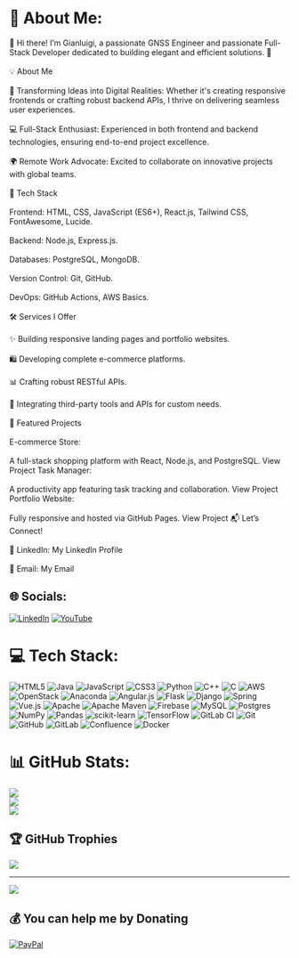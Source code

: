 # 💫 About Me:
👋 Hi there! I’m Gianluigi, a passionate GNSS Engineer and passionate Full-Stack Developer dedicated to building elegant and efficient solutions. 🚀<br><br>💡 About Me<br><br>🌟 Transforming Ideas into Digital Realities: Whether it's creating responsive frontends or crafting robust backend APIs, I thrive on delivering seamless user experiences.<br><br>💻 Full-Stack Enthusiast: Experienced in both frontend and backend technologies, ensuring end-to-end project excellence.<br><br>🌍 Remote Work Advocate: Excited to collaborate on innovative projects with global teams.<br><br>🔧 Tech Stack<br><br>Frontend: HTML, CSS, JavaScript (ES6+), React.js, Tailwind CSS, FontAwesome, Lucide.<br><br>Backend: Node.js, Express.js.<br><br>Databases: PostgreSQL, MongoDB.<br><br>Version Control: Git, GitHub.<br><br>DevOps: GitHub Actions, AWS Basics.<br><br>🛠 Services I Offer<br><br>✨ Building responsive landing pages and portfolio websites.<br><br>🛍️ Developing complete e-commerce platforms.<br><br>📊 Crafting robust RESTful APIs.<br><br>🧰 Integrating third-party tools and APIs for custom needs.<br><br>🌟 Featured Projects<br><br>E-commerce Store:<br><br>A full-stack shopping platform with React, Node.js, and PostgreSQL. View Project Task Manager:<br><br>A productivity app featuring task tracking and collaboration. View Project Portfolio Website:<br><br>Fully responsive and hosted via GitHub Pages. View Project 📬 Let’s Connect!<br><br>💼 LinkedIn: My LinkedIn Profile<br><br>📧 Email: My Email


## 🌐 Socials:
[![LinkedIn](https://img.shields.io/badge/LinkedIn-%230077B5.svg?logo=linkedin&logoColor=white)](https://linkedin.com/in/gianluigirossialtran) [![YouTube](https://img.shields.io/badge/YouTube-%23FF0000.svg?logo=YouTube&logoColor=white)](https://youtube.com/@iREDCreationHub) 

# 💻 Tech Stack:
![HTML5](https://img.shields.io/badge/html5-%23E34F26.svg?style=for-the-badge&logo=html5&logoColor=white) ![Java](https://img.shields.io/badge/java-%23ED8B00.svg?style=for-the-badge&logo=openjdk&logoColor=white) ![JavaScript](https://img.shields.io/badge/javascript-%23323330.svg?style=for-the-badge&logo=javascript&logoColor=%23F7DF1E) ![CSS3](https://img.shields.io/badge/css3-%231572B6.svg?style=for-the-badge&logo=css3&logoColor=white) ![Python](https://img.shields.io/badge/python-3670A0?style=for-the-badge&logo=python&logoColor=ffdd54) ![C++](https://img.shields.io/badge/c++-%2300599C.svg?style=for-the-badge&logo=c%2B%2B&logoColor=white) ![C](https://img.shields.io/badge/c-%2300599C.svg?style=for-the-badge&logo=c&logoColor=white) ![AWS](https://img.shields.io/badge/AWS-%23FF9900.svg?style=for-the-badge&logo=amazon-aws&logoColor=white) ![OpenStack](https://img.shields.io/badge/Openstack-%23f01742.svg?style=for-the-badge&logo=openstack&logoColor=white) ![Anaconda](https://img.shields.io/badge/Anaconda-%2344A833.svg?style=for-the-badge&logo=anaconda&logoColor=white) ![Angular.js](https://img.shields.io/badge/angular.js-%23E23237.svg?style=for-the-badge&logo=angularjs&logoColor=white) ![Flask](https://img.shields.io/badge/flask-%23000.svg?style=for-the-badge&logo=flask&logoColor=white) ![Django](https://img.shields.io/badge/django-%23092E20.svg?style=for-the-badge&logo=django&logoColor=white) ![Spring](https://img.shields.io/badge/spring-%236DB33F.svg?style=for-the-badge&logo=spring&logoColor=white) ![Vue.js](https://img.shields.io/badge/vue.js-%2335495e.svg?style=for-the-badge&logo=vuedotjs&logoColor=%234FC08D) ![Apache](https://img.shields.io/badge/apache-%23D42029.svg?style=for-the-badge&logo=apache&logoColor=white) ![Apache Maven](https://img.shields.io/badge/Apache%20Maven-C71A36?style=for-the-badge&logo=Apache%20Maven&logoColor=white) ![Firebase](https://img.shields.io/badge/firebase-a08021?style=for-the-badge&logo=firebase&logoColor=ffcd34) ![MySQL](https://img.shields.io/badge/mysql-4479A1.svg?style=for-the-badge&logo=mysql&logoColor=white) ![Postgres](https://img.shields.io/badge/postgres-%23316192.svg?style=for-the-badge&logo=postgresql&logoColor=white) ![NumPy](https://img.shields.io/badge/numpy-%23013243.svg?style=for-the-badge&logo=numpy&logoColor=white) ![Pandas](https://img.shields.io/badge/pandas-%23150458.svg?style=for-the-badge&logo=pandas&logoColor=white) ![scikit-learn](https://img.shields.io/badge/scikit--learn-%23F7931E.svg?style=for-the-badge&logo=scikit-learn&logoColor=white) ![TensorFlow](https://img.shields.io/badge/TensorFlow-%23FF6F00.svg?style=for-the-badge&logo=TensorFlow&logoColor=white) ![GitLab CI](https://img.shields.io/badge/gitlab%20CI-%23181717.svg?style=for-the-badge&logo=gitlab&logoColor=white) ![Git](https://img.shields.io/badge/git-%23F05033.svg?style=for-the-badge&logo=git&logoColor=white) ![GitHub](https://img.shields.io/badge/github-%23121011.svg?style=for-the-badge&logo=github&logoColor=white) ![GitLab](https://img.shields.io/badge/gitlab-%23181717.svg?style=for-the-badge&logo=gitlab&logoColor=white) ![Confluence](https://img.shields.io/badge/confluence-%23172BF4.svg?style=for-the-badge&logo=confluence&logoColor=white) ![Docker](https://img.shields.io/badge/docker-%230db7ed.svg?style=for-the-badge&logo=docker&logoColor=white)
# 📊 GitHub Stats:
![](https://github-readme-stats.vercel.app/api?username=galileo73&theme=dracula&hide_border=false&include_all_commits=false&count_private=false)<br/>
![](https://github-readme-streak-stats.herokuapp.com/?user=galileo73&theme=dracula&hide_border=false)<br/>
![](https://github-readme-stats.vercel.app/api/top-langs/?username=galileo73&theme=dracula&hide_border=false&include_all_commits=false&count_private=false&layout=compact)

## 🏆 GitHub Trophies
![](https://github-profile-trophy.vercel.app/?username=galileo73&theme=prussian&no-frame=false&no-bg=true&margin-w=4)

---
[![](https://visitcount.itsvg.in/api?id=galileo73&icon=0&color=0)](https://visitcount.itsvg.in)

  ## 💰 You can help me by Donating
  [![PayPal](https://img.shields.io/badge/PayPal-00457C?style=for-the-badge&logo=paypal&logoColor=white)](https://paypal.me/GianluigiRossi) 

  
<!-- Proudly created with GPRM ( https://gprm.itsvg.in ) -->
